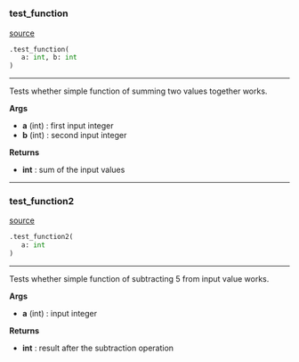 #


### test_function
[source](https://github.com/GispoCoding/eis_toolkit/blob/master/eis_toolkit/dependency_test/dummy.py/#L1)
```python
.test_function(
   a: int, b: int
)
```

---
Tests whether simple function of summing two values together works.


**Args**

* **a** (int) : first input integer
* **b** (int) : second input integer


**Returns**

* **int**  : sum of the input values


----


### test_function2
[source](https://github.com/GispoCoding/eis_toolkit/blob/master/eis_toolkit/dependency_test/dummy.py/#L14)
```python
.test_function2(
   a: int
)
```

---
Tests whether simple function of subtracting 5 from input value works.


**Args**

* **a** (int) : input integer


**Returns**

* **int**  : result after the subtraction operation

